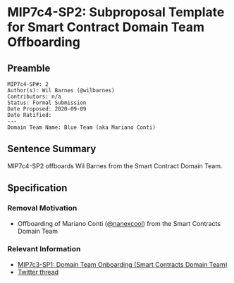 # MIP7c4-SP2: Subproposal Template for Smart Contract Domain Team Offboarding

## Preamble
```
MIP7c4-SP#: 2
Author(s): Wil Barnes (@wilbarnes)
Contributors: n/a
Status: Formal Submission
Date Proposed: 2020-09-09
Date Ratified:
---
Domain Team Name: Blue Team (aka Mariano Conti)
```
## Sentence Summary
MIP7c4-SP2 offboards Wil Barnes from the Smart Contract Domain Team.

## Specification
        
### Removal Motivation
   - Offboarding of Mariano Conti ([@nanexcool](https://github.com/nanexcool/)) from the Smart Contracts Domain Team
    
### Relevant Information
   - [MIP7c3-SP1: Domain Team Onboarding (Smart Contracts Domain Team)](https://github.com/makerdao/mips/blob/master/MIP7/MIP7c3-Subproposals/MIP7c3-SP1.md)
   -  [Twitter thread](https://twitter.com/nanexcool/status/1298305454934839298)
